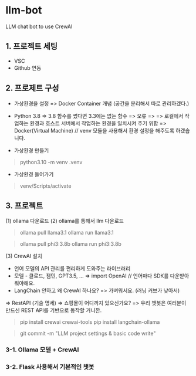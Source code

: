 # llm-bot
LLM chat bot to use CrewAI


## 1. 프로젝트 세팅
- VSC
- Github 연동

## 2. 프로제트 구성
- 가상환경을 설정 => Docker Container 개념 (공간을 분리해서 따로 관리하겠다.)
- Python 3.8 
    => 3.8 함수를 썼다면 3.3에는 없는 함수 => 오류 =>
    => 로컬에서 작업하는 환경과 호스트 서버에서 작업하는 환경을 일치시켜 주기 위함
    => Docker(Virtual Machine) // venv 모듈을 사용해서 환경 설정을 해주도록 하겠습니다.

- 가상환경 만들기
> python3.10 -m venv .venv

- 가상환경 들어가기
> venv/Scripts/activate

## 3. 프로젝트

(1) ollama 다운로드
(2) ollama를 통해서 llm 다운로드

> ollama pull llama3.1
> ollama run llama3.1

> ollama pull phi3:3.8b
> ollama run phi3:3.8b

(3) CrewAI 설치
- 언어 모델의 API 관리를 편리하게 도와주는 라이브러리
- 모델 - 클로드, 잼민, GPT3.5, ... => import OpenAI // 언어마다 SDK를 다운받아줘야해요.
- LangChain 안하고 왜 CrewAI 하나요? => 가벼워서요. (러닝 커브가 낮아서)

=> RestAPI (기술 명세)
=> 쇼핑몰이 어디까지 있으신가요?
=> 우리 챗봇은 여러분이 만드신 REST API를 기반으로 동작할 거니깐.

> pip install crewai crewai-tools
> pip install langchain-ollama

> git commit -m "LLM project settings & basic code write"


### 3-1. Ollama 모델 + CrewAI


### 3-2. Flask 사용해서 기본적인 챗봇